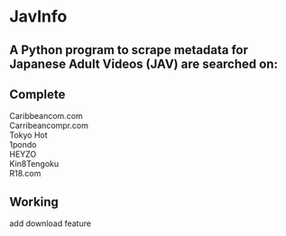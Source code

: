 # JavInfo  
## A Python program to scrape metadata for Japanese Adult Videos (JAV) are searched on:  


## Complete    
Caribbeancom.com  
Carribeancompr.com    
Tokyo Hot   
1pondo  
HEYZO   
Kin8Tengoku   
R18.com   
##  Working  
add download feature  

